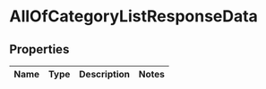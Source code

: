 # AllOfCategoryListResponseData

## Properties
Name | Type | Description | Notes
------------ | ------------- | ------------- | -------------
